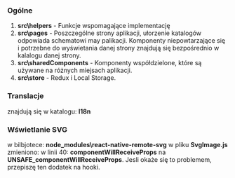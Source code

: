 ### Ogólne

1. __src\helpers__ - Funkcje wspomagające implementację
2. __src\pages__ - Poszczególne strony aplikacji, ułorzenie katalogów odpowiada schematowi may palikacji. Komponenty niepowtarzające się i potrzebne do wyświetania danej strony znajdują się bezpośrednio w kalalogu danej strony.
3. __src\sharedComponents__ - Komponenty współdzielone, które są używane na różnych miejsach aplikacji.
4. __src\store__ - Redux i Local Storage.

### Translacje

znajdują się w katalogu: __I18n__


### Wświetlanie SVG

w bilbjotece: __node_modules\react-native-remote-svg__ w pliku __SvgImage.js__ zmieniono:
w linii 40: __componentWillReceiveProps__ na __UNSAFE_componentWillReceiveProps__. Jesli okaże się to problemem, przepiszę ten dodatek na hooki.